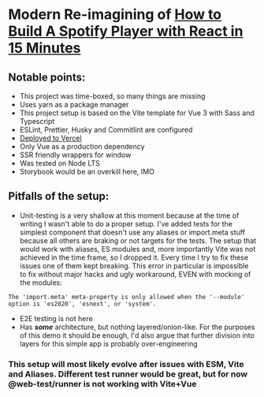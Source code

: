 # Modern Re-imagining of [How to Build A Spotify Player with React in 15 Minutes](https://levelup.gitconnected.com/how-to-build-a-spotify-player-with-react-in-15-minutes-7e01991bc4b6)

## Notable points:

- This project was time-boxed, so many things are missing
- Uses yarn as a package manager
- This project setup is based on the Vite template for Vue 3 with Sass and Typescript
- ESLint, Prettier, Husky and Commitlint are configured
- [Deployed to Vercel](https://spotify-player-vue.vercel.app/)
- Only Vue as a production dependency
- SSR friendly wrappers for window
- Was tested on Node LTS
- Storybook would be an overkill here, IMO

## Pitfalls of the setup:

- Unit-testing is a very shallow at this moment because at the time of writing I wasn't able to do a proper setup. I've added tests for the simplest component that doesn't use any aliases or import.meta stuff because all others are braking or not targets for the tests. The setup that would work with aliases, ES modules and, more importantly Vite was not achieved in the time frame, so I dropped it. Every time I try to fix these issues one of them kept breaking. This error in particular is impossible to fix without major hacks and ugly workaround, EVEN with mocking of the modules:

```
The 'import.meta' meta-property is only allowed when the '--module' option is 'es2020', 'esnext', or 'system'.
```

- E2E testing is not here
- Has **_some_** architecture, but nothing layered/onion-like. For the purposes of this demo it should be enough, I'd also argue that further division into layers for this simple app is probably over-engineering

### This setup will most likely evolve after issues with ESM, Vite and Aliases. Different test runner would be great, but for now @web-test/runner is not working with Vite+Vue
